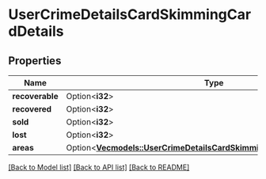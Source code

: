 # UserCrimeDetailsCardSkimmingCardDetails

## Properties

Name | Type | Description | Notes
------------ | ------------- | ------------- | -------------
**recoverable** | Option<**i32**> |  | [optional]
**recovered** | Option<**i32**> |  | [optional]
**sold** | Option<**i32**> |  | [optional]
**lost** | Option<**i32**> |  | [optional]
**areas** | Option<[**Vec<models::UserCrimeDetailsCardSkimmingCardDetailsAreasInner>**](UserCrimeDetailsCardSkimming_card_details_areas_inner.md)> |  | [optional]

[[Back to Model list]](../README.md#documentation-for-models) [[Back to API list]](../README.md#documentation-for-api-endpoints) [[Back to README]](../README.md)


